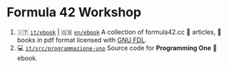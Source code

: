 # Formula 42 Workshop

1. 🇮🇹 [`it/ebook`](./it/ebooks/) | 🇬🇧 [`en/ebook`](./en/ebooks/) A collection of
formula42.cc  📰 articles, 📖 books in pdf format licensed with [GNU FDL](https://www.gnu.org/licenses/fdl-1.3.html). 
2. 💻 [`it/src/programmazione-uno`](./it/src/programmazione-uno) Source code for **Programming One** 📖 ebook.
